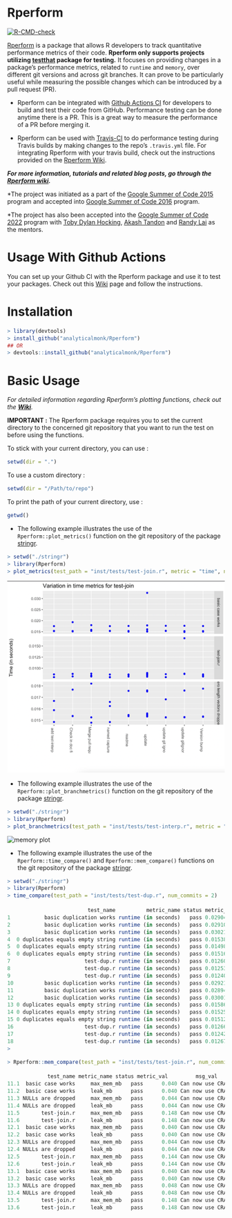 
<!-- README.md is generated from README.Rmd. Please edit that file -->

# Rperform

[![R-CMD-check](https://github.com/EngineerDanny/Rperform/workflows/R-CMD-check/badge.svg)](https://github.com/EngineerDanny/Rperform/actions)

[Rperform](https://github.com/analyticalmonk/Rperform) is a package that allows R developers to track quantitative performance metrics of their code. **Rperform only supports projects utilizing [testthat](https://github.com/r-lib/testthat) package for testing.**  It focuses on providing changes in a package’s performance metrics, related to `runtime` and `memory`, over different git versions and across git branches. It can prove to be particularly useful while measuring the possible changes which can be introduced by a pull request (PR).

- Rperform can be integrated with [Github Actions CI](https://github.com/features/actions) for developers to build and test their code from GitHub. Performance testing can be done anytime there is a PR. This is a great way to measure the performance of a PR before merging it.

- Rperform can be used with [Travis-CI](https://www.travis-ci.com) to do performance testing during Travis builds by making changes to the repo’s `.travis.yml` file. For integrating Rperform with your travis build, check out the instructions provided on the [Rperform Wiki](https://github.com/analyticalmonk/Rperform/wiki/Integrating-Rperform-with-Travis-CI).

***For more information, tutorials and related blog posts, go through the [Rperform wiki](https://github.com/analyticalmonk/Rperform/wiki/Integrating-Rperform-with-Travis-CI).***

*The project was initiated as a part of the [Google Summer of Code 2015](https://github.com/rstats-gsoc/gsoc2015/wiki/Test-timings-on-Travis) program and accepted into [Google Summer of Code 2016](https://github.com/rstats-gsoc/gsoc2016/wiki/Rperform:-Performance-analysis-of-R-package-code) program.

*The project has also been accepted into the [Google Summer of Code 2022](https://github.com/rstats-gsoc/gsoc2022/wiki/Rperform) program with [Toby Dylan Hocking](https://github.com/tdhock), [Akash Tandon](https://github.com/analyticalmonk) and [Randy Lai](mailto:randy.cs.lai@gmail.com) as the mentors.

# Usage With Github Actions

You can set up your Github CI with the Rperform package and use it to test your packages. Check out this [Wiki](https://github.com/EngineerDanny/Rperform/wiki/Setting-up-Github-CI-with-Rperform) page and follow the instructions. 

# Installation
``` r
> library(devtools)
> install_github("analyticalmonk/Rperform")
## OR
> devtools::install_github("analyticalmonk/Rperform")
```

# Basic Usage

*For detailed information regarding Rperform’s plotting functions, check out the [**Wiki**](https://github.com/analyticalmonk/Rperform/wiki/Plotting-package-metrics-with-Rperform).*

**IMPORTANT :** The Rperform package requires you to set the current directory to the concerned git repository that you want to run the test on before using the functions. 

To stick with your current directory, you can use :

``` r
setwd(dir = ".")
```
To use a custom directory :
``` r
setwd(dir = "/Path/to/repo")
```

To print the path of your current directory, use :
``` r
getwd()
```


-   The following example illustrates the use of the `Rperform::plot_metrics()` function on the git repository of the package [stringr](https://github.com/EngineerDanny/stringr).

<!-- end list -->

``` r
> setwd("./stringr")
> library(Rperform)
> plot_metrics(test_path = "inst/tests/test-join.r", metric = "time", num_commits = 10, save_data = FALSE, save_plots = FALSE)
```

![time plot](images/Rplot_time_updated.png)

-   The following example illustrates the use of the `Rperform::plot_branchmetrics()` function on the git repository of the package [stringr](https://github.com/EngineerDanny/stringr).

<!-- end list -->

``` r
> setwd("./stringr")
> library(Rperform)
> plot_branchmetrics(test_path = "inst/tests/test-interp.r", metric = "memory", branch1 = "rperform_test", branch2 = "master", save_data = F, save_plots = F)
```

![memory plot](images/Rplot_branchmem.jpeg)

-   The following example illustrates the use of the `Rperform::time_compare()` and `Rperform::mem_compare()` functions on the git repository of the package [stringr](https://github.com/EngineerDanny/stringr).

<!-- end list -->

``` r
> setwd("./stringr")
> library(Rperform)
> time_compare(test_path = "inst/tests/test-dup.r", num_commits = 2)

                          test_name          metric_name status metric_val  message          date_time
1           basic duplication works runtime (in seconds)   pass 0.02904030  update           2022-06-28 09:38:26      
2           basic duplication works runtime (in seconds)   pass 0.02910049  update           2022-06-28 09:38:26     
3           basic duplication works runtime (in seconds)   pass 0.03021192  update           2022-06-28 09:38:26     
4  0 duplicates equals empty string runtime (in seconds)   pass 0.01538062  update           2022-06-28 09:38:26    
5  0 duplicates equals empty string runtime (in seconds)   pass 0.01498333  update           2022-06-28 09:38:26 
6  0 duplicates equals empty string runtime (in seconds)   pass 0.01516619  update           2022-06-28 09:38:26  
7                        test-dup.r runtime (in seconds)   pass 0.01260504  update           2022-06-28 09:38:26
8                        test-dup.r runtime (in seconds)   pass 0.01253468  update           2022-06-28 09:38:26
9                        test-dup.r runtime (in seconds)   pass 0.01240689  update           2022-06-28 09:38:26
10          basic duplication works runtime (in seconds)   pass 0.02921783  update git igno  2022-06-28 09:25:42
11          basic duplication works runtime (in seconds)   pass 0.02894895  update git igno  2022-06-28 09:25:42
12          basic duplication works runtime (in seconds)   pass 0.03001007  update git igno  2022-06-28 09:25:42
13 0 duplicates equals empty string runtime (in seconds)   pass 0.01586163  update git igno  2022-06-28 09:25:42
14 0 duplicates equals empty string runtime (in seconds)   pass 0.01525475  update git igno  2022-06-28 09:25:42
15 0 duplicates equals empty string runtime (in seconds)   pass 0.01512830  update git igno  2022-06-28 09:25:42
16                       test-dup.r runtime (in seconds)   pass 0.01266998  update git igno  2022-06-28 09:25:42
17                       test-dup.r runtime (in seconds)   pass 0.01242419  update git igno  2022-06-28 09:25:42
18                       test-dup.r runtime (in seconds)   pass 0.01267261  update git igno  2022-06-28 09:25:42
> 
```

``` r
> Rperform::mem_compare(test_path = "inst/tests/test-join.r", num_commits = 1)

             test_name metric_name status metric_val         msg_val           date_time
11.1  basic case works     max_mem_mb   pass      0.040 Can now use CRA 2015-01-08 14:09:43
11.2  basic case works     leak_mb      pass      0.040 Can now use CRA 2015-01-08 14:09:43
11.3 NULLs are dropped     max_mem_mb   pass      0.044 Can now use CRA 2015-01-08 14:09:43
11.4 NULLs are dropped     leak_mb      pass      0.044 Can now use CRA 2015-01-08 14:09:43
11.5       test-join.r     max_mem_mb   pass      0.148 Can now use CRA 2015-01-08 14:09:43
11.6       test-join.r     leak_mb      pass      0.148 Can now use CRA 2015-01-08 14:09:43
12.1  basic case works     max_mem_mb   pass      0.040 Can now use CRA 2015-01-08 14:09:43
12.2  basic case works     leak_mb      pass      0.040 Can now use CRA 2015-01-08 14:09:43
12.3 NULLs are dropped     max_mem_mb   pass      0.044 Can now use CRA 2015-01-08 14:09:43
12.4 NULLs are dropped     leak_mb      pass      0.044 Can now use CRA 2015-01-08 14:09:43
12.5       test-join.r     max_mem_mb   pass      0.144 Can now use CRA 2015-01-08 14:09:43
12.6       test-join.r     leak_mb      pass      0.144 Can now use CRA 2015-01-08 14:09:43
13.1  basic case works     max_mem_mb   pass      0.040 Can now use CRA 2015-01-08 14:09:43
13.2  basic case works     leak_mb      pass      0.040 Can now use CRA 2015-01-08 14:09:43
13.3 NULLs are dropped     max_mem_mb   pass      0.048 Can now use CRA 2015-01-08 14:09:43
13.4 NULLs are dropped     leak_mb      pass      0.048 Can now use CRA 2015-01-08 14:09:43
13.5       test-join.r     max_mem_mb   pass      0.148 Can now use CRA 2015-01-08 14:09:43
13.6       test-join.r     leak_mb      pass      0.148 Can now use CRA 2015-01-08 14:09:43
```
